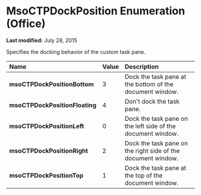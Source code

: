 
# MsoCTPDockPosition Enumeration (Office)

 **Last modified:** July 28, 2015

Specifies the docking behavior of the custom task pane.


|**Name**|**Value**|**Description**|
|:-----|:-----|:-----|
| **msoCTPDockPositionBottom**|3|Dock the task pane at the bottom of the document window.|
| **msoCTPDockPositionFloating**|4|Don't dock the task pane.|
| **msoCTPDockPositionLeft**|0|Dock the task pane on the left side of the document window.|
| **msoCTPDockPositionRight**|2|Dock the task pane on the right side of the document window.|
| **msoCTPDockPositionTop**|1|Dock the task pane at the top of the document window.|
